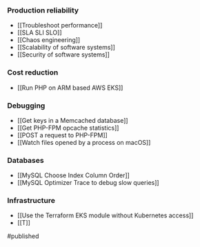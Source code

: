 ### Production reliability
- [[Troubleshoot performance]]
- [[SLA SLI SLO]]
- [[Chaos engineering]]
- [[Scalability of software systems]]
- [[Security of software systems]]

### Cost reduction
- [[Run PHP on ARM based AWS EKS]]

### Debugging
- [[Get keys in a Memcached database]]
- [[Get PHP-FPM opcache statistics]]
- [[POST a request to PHP-FPM]]
- [[Watch files opened by a process on macOS]]

### Databases
- [[MySQL Choose Index Column Order]]
- [[MySQL Optimizer Trace to debug slow queries]]

### Infrastructure
- [[Use the Terraform EKS module without Kubernetes access]]
- [[T]]

#published